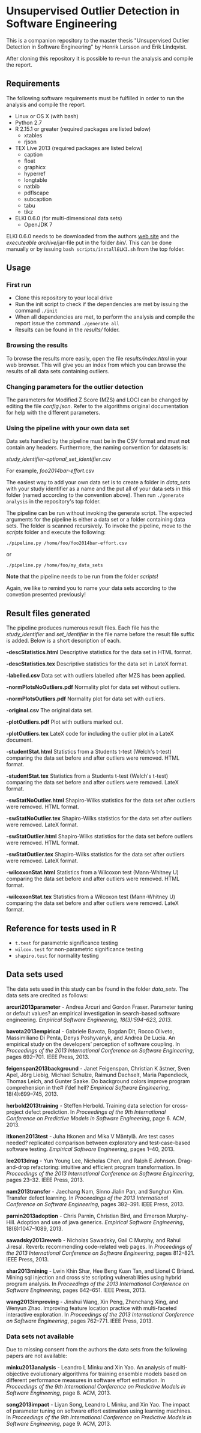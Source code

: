 # Unsupervised Outlier Detection in Software Engineering
This is a companion repository to the master thesis "Unsupervised Outlier Detection in Software Engineering" by Henrik Larsson and Erik Lindqvist.

After cloning this repository it is possible to re-run the analysis and compile the report.

## Requirements
The following software requirements must be fulfilled in order to run the analysis and compile the report.

* Linux or OS X (with bash)
* Python 2.7
* R 2.15.1 or greater (required packages are listed below)
  * xtables
  * rjson
* TEX Live 2013 (required packages are listed below)
  * caption
  * float
  * graphicx
  * hyperref
  * longtable
  * natbib
  * pdflscape
  * subcaption
  * tabu
  * tikz
* ELKI 0.6.0 (for multi-dimensional data sets)
  * OpenJDK 7

ELKI 0.6.0 needs to be downloaded from the authors [web site](http://elki.dbs.ifi.lmu.de/wiki/Releases) and the *executeable archive*/jar-file put in the folder *bin/*. This can be done manually or by issuing `bash scripts/installELKI.sh` from the top folder.

## Usage
### First run
* Clone this repository to your local drive
* Run the init script to check if the dependencies are met by issuing the command `./init`
* When all dependencies are met, to perform the analysis and compile the report issue the command `./generate all`
* Results can be found in the *results/* folder.

### Browsing the results
To browse the results more easily, open the file *results/index.html* in your web browser. This will give you an index from which you can browse the results of all data sets containing outliers.

### Changing parameters for the outlier detection
The parameters for Modified Z Score (MZS) and LOCI can be changed by editing the file *config.json*. Refer to the algorithms original documentation for help with the different parameters.

### Using the pipeline with your own data set
Data sets handled by the pipeline must be in the CSV format and must **not** contain any headers. Furthermore, the naming convention for datasets is:

*study_identifier-optional_set_identifier*.csv

For example, *foo2014bar-effort*.csv

The easiest way to add your own data set is to create a folder in *data_sets* with your study identifier as a name and the put all of your data sets in this folder (named according to the convention above). Then run `./generate analysis` in the repository's top folder.

The pipeline can be run without invoking the generate script. The expected arguments for the pipeline is either a data set or a folder containing data sets. The folder is scanned recursively. To invoke the pipeline, move to the *scripts* folder and execute the following:

`./pipeline.py /home/foo/foo2014bar-effort.csv`

or

`./pipeline.py /home/foo/my_data_sets`

**Note** that the pipeline needs to be run from the folder *scripts*!

Again, we like to remind you to name your data sets according to the convetion presented previously!

## Result files generated
The pipeline produces numerous result files. Each file has the *study_identifier* and *set_identifier* in the file name before the result file suffix is added. Below is a short description of each.

**-descStatistics.html** Descriptive statistics for the data set in HTML format.

**-descStatistics.tex** Descriptive statistics for the data set in LateX format.

**-labelled.csv** Data set with outliers labelled after MZS has been applied.

**-normPlotsNoOutliers.pdf** Normality plot for data set without outliers.

**-normPlotsOutliers.pdf** Normality plot for data set with outliers.

**-original.csv** The original data set.

**-plotOutliers.pdf** Plot with outliers marked out.

**-plotOutliers.tex** LateX code for including the outlier plot in a LateX document.

**-studentStat.html** Statistics from a Students t-test (Welch's t-test) comparing the data set before and after outliers were removed. HTML format.

**-studentStat.tex** Statistics from a Students t-test (Welch's t-test) comparing the data set before and after outliers were removed. LateX format.

**-swStatNoOutlier.html** Shapiro-Wilks statistics for the data set after outliers were removed. HTML format.

**-swStatNoOutlier.tex** Shapiro-Wilks statistics for the data set after outliers were removed. LateX format.

**-swStatOutlier.html** Shapiro-Wilks statistics for the data set before outliers were removed. HTML format.

**-swStatOutlier.tex** Shapiro-Wilks statistics for the data set after outliers were removed. LateX format.

**-wilcoxonStat.html** Statistics from a Wilcoxon test (Mann-Whitney U) comparing the data set before and after outliers were removed. HTML format.

**-wilcoxonStat.tex** Statistics from a Wilcoxon test (Mann-Whitney U) comparing the data set before and after outliers were removed. LateX format.

## Reference for tests used in R

* `t.test` for parametric significance testing
* `wilcox.test` for non-parametric significance testing
* `shapiro.test` for normality testing

## Data sets used
The data sets used in this study can be found in the folder *data_sets*. The data sets are credited as follows:

**arcuri2013parameter** - Andrea Arcuri and Gordon Fraser. Parameter tuning or default values? an empirical investigation in search-based software engineering. *Empirical Software Engineering, 18(3):594–623, 2013.*

**bavota2013empirical** - Gabriele Bavota, Bogdan Dit, Rocco Oliveto, Massimiliano Di Penta, Denys Poshyvanyk, and Andrea De Lucia. An empirical study on the developers’ perception of software coupling. In *Proceedings of the 2013 International Conference on Software Engineering*, pages 692–701. IEEE Press, 2013.

**feigenspan2013background** - Janet Feigenspan, Christian K ̈astner, Sven Apel, Jörg Liebig, Michael Schulze, Raimund Dachselt, Maria Papendieck, Thomas Leich, and Gunter Saake. Do background colors improve program comprehension in the# ifdef hell? *Empirical Software Engineering*, 18(4):699–745, 2013.

**herbold2013training** - Steffen Herbold. Training data selection for cross-project defect prediction. In *Proceedings of the 9th International Conference on Predictive Models in Software Engineering*, page 6. ACM, 2013.

**itkonen2013test** - Juha Itkonen and Mika V Mäntylä. Are test cases needed? replicated comparison between exploratory and test-case-based software testing. *Empirical Software Engineering*, pages 1–40, 2013.

**lee2013drag** - Yun Young Lee, Nicholas Chen, and Ralph E Johnson. Drag-and-drop refactoring: intuitive and efficient program transformation. In *Proceedings of the 2013 International Conference on Software Engineering*, pages 23–32. IEEE Press, 2013.

**nam2013transfer** - Jaechang Nam, Sinno Jialin Pan, and Sunghun Kim. Transfer defect learning. In *Proceedings of the 2013 International Conference on Software Engineering*, pages 382–391. IEEE Press, 2013.

**parnin2013adoption** - Chris Parnin, Christian Bird, and Emerson Murphy-Hill. Adoption and use of java generics. *Empirical Software Engineering*, 18(6):1047–1089, 2013.

**sawadsky2013reverb** - Nicholas Sawadsky, Gail C Murphy, and Rahul Jiresal. Reverb: recommending code-related web pages. In *Proceedings of the 2013 International Conference on Software Engineering*, pages 812–821. IEEE Press, 2013.

**shar2013mining** - Lwin Khin Shar, Hee Beng Kuan Tan, and Lionel C Briand. Mining sql injection and cross site scripting vulnerabilities using hybrid program analysis. In *Proceedings of the 2013 International Conference on Software Engineering*, pages 642–651. IEEE Press, 2013.

**wang2013improving** - Jinshui Wang, Xin Peng, Zhenchang Xing, and Wenyun Zhao. Improving feature location practice with multi-faceted interactive exploration. In *Proceedings of the 2013 International Conference on Software Engineering*, pages 762–771. IEEE Press, 2013.

### Data sets not available
Due to missing consent from the authors the data sets from the following papers are not available:

**minku2013analysis** - Leandro L Minku and Xin Yao. An analysis of multi-objective evolutionary algorithms for training ensemble models based on different performance measures in software effort estimation. In *Proceedings of the 9th International Conference on Predictive Models in Software Engineering*, page 8. ACM, 2013.

**song2013impact** - Liyan Song, Leandro L Minku, and Xin Yao. The impact of parameter tuning on software effort estimation using learning machines. In *Proceedings of the 9th International Conference on Predictive Models in Software Engineering*, page 9. ACM, 2013.
